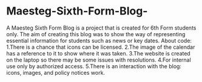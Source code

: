 # Maesteg-Sixth-Form-Blog-
A Maesteg Sixth Form Blog is a project that is created for 6th Form students only. The aim of creating this blog was to show the way of representing essential information for students such as news or key dates. About code: 1.There is a chance that icons can be licensed. 2.The image of the calendar has a reference to it to show where it was taken. 3.The website is created on the laptop so there may be some issues with resolutions. 4.For internal use only by authorized access. 5.There is an interaction with the blog: icons, images, and policy notices work.
